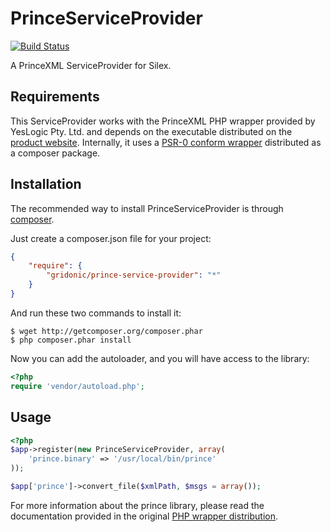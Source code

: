 PrinceServiceProvider
=====================

[![Build Status](https://travis-ci.org/gridonic/PrinceServiceProvider.png?branch=master)](https://travis-ci.org/gridonic/PrinceServiceProvider)

A PrinceXML ServiceProvider for Silex.

Requirements
------------

This ServiceProvider works with the PrinceXML PHP wrapper provided by YesLogic Pty. Ltd.
and depends on the executable distributed on the [product website](http://www.princexml.com/download). Internally, it uses a [PSR-0 conform wrapper](https://github.com/gridonic/PrinceXMLPhp) distributed as a composer package.

Installation
------------

The recommended way to install PrinceServiceProvider is through [composer](http://packagist.org).

Just create a composer.json file for your project:

```JSON
{
    "require": {
        "gridonic/prince-service-provider": "*"
    }
}
```

And run these two commands to install it:

    $ wget http://getcomposer.org/composer.phar
    $ php composer.phar install

Now you can add the autoloader, and you will have access to the library:

```php
<?php
require 'vendor/autoload.php';
```

Usage
-----

```php
<?php
$app->register(new PrinceServiceProvider, array(
    'prince.binary' => '/usr/local/bin/prince'
));

$app['prince']->convert_file($xmlPath, $msgs = array());
```

For more information about the prince library, please read the documentation provided
in the original [PHP wrapper distribution](http://www.princexml.com/download/wrappers).
